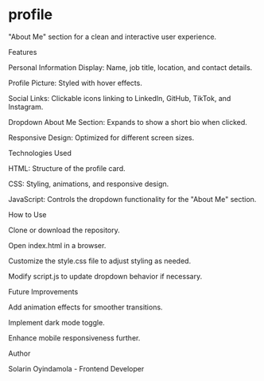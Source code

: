# profile
"About Me" section for a clean and interactive user experience.

Features

Personal Information Display: Name, job title, location, and contact details.

Profile Picture: Styled with hover effects.

Social Links: Clickable icons linking to LinkedIn, GitHub, TikTok, and Instagram.

Dropdown About Me Section: Expands to show a short bio when clicked.

Responsive Design: Optimized for different screen sizes.

Technologies Used

HTML: Structure of the profile card.

CSS: Styling, animations, and responsive design.

JavaScript: Controls the dropdown functionality for the "About Me" section.

How to Use

Clone or download the repository.

Open index.html in a browser.

Customize the style.css file to adjust styling as needed.

Modify script.js to update dropdown behavior if necessary.

Future Improvements

Add animation effects for smoother transitions.

Implement dark mode toggle.

Enhance mobile responsiveness further.

Author

Solarin Oyindamola - Frontend Developer
